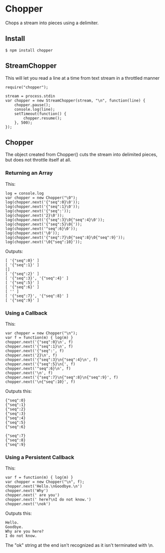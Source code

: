 

# Chopper

Chops a stream into pieces using a delimiter.


## Install

	$ npm install chopper


## StreamChopper

This will let you read a line at a time from text stream in a throttled manner

	require("chopper");

	stream = process.stdin
	var chopper = new StreamChopper(stream, "\n", function(line) {
		chopper.pause();
		console.log(line);
		setTimeout(function() {
			chopper.resume();
		}, 500);
	});


## Chopper

The object created from Chopper() cuts the stream into delimited pieces, but does not
throttle itself at all.

### Returning an Array

This:

	log = console.log
	var chopper = new Chopper("\0");
	log(chopper.next('{"seq":0}\0'));
	log(chopper.next('{"seq":1}\0'));
	log(chopper.next('{"seq":'));
	log(chopper.next('2}\0'));
	log(chopper.next('{"seq":3}\0{"seq":4}\0'));
	log(chopper.next('{"seq":5}\0{'));
	log(chopper.next('"seq":6}\0'));
	log(chopper.next('\0'));
	log(chopper.next('{"seq":7}\0{"seq":8}\0{"seq":9}'));
	log(chopper.next('\0{"seq":10}'));

Outputs:

	[ '{"seq":0}' ]
	[ '{"seq":1}' ]
	[]
	[ '{"seq":2}' ]
	[ '{"seq":3}', '{"seq":4}' ]
	[ '{"seq":5}' ]
	[ '{"seq":6}' ]
	[ '' ]
	[ '{"seq":7}', '{"seq":8}' ]
	[ '{"seq":9}' ]


### Using a Callback

This:

	var chopper = new Chopper("\n");
	var f = function(m) { log(m) }
	chopper.next('{"seq":0}\n', f)
	chopper.next('{"seq":1}\n', f)
	chopper.next('{"seq":', f)
	chopper.next('2}\n', f)
	chopper.next('{"seq":3}\n{"seq":4}\n', f)
	chopper.next('{"seq":5}\n{', f)
	chopper.next('"seq":6}\n', f)
	chopper.next('\n', f)
	chopper.next('{"seq":7}\n{"seq":8}\n{"seq":9}', f)
	chopper.next('\n{"seq":10}', f)

Outputs this:

	{"seq":0}
	{"seq":1}
	{"seq":2}
	{"seq":3}
	{"seq":4}
	{"seq":5}
	{"seq":6}

	{"seq":7}
	{"seq":8}
	{"seq":9}

### Using a Persistent Callback

This:

	var f = function(m) { log(m) }
	var chopper = new Chopper("\n", f);
	chopper.next('Hello.\nGoodbye.\n')
	chopper.next('Why')
	chopper.next(' are you')
	chopper.next(' here?\nI do not know.')
	chopper.next('\nok')

Outputs this:

	Hello.
	Goodbye.
	Why are you here?
	I do not know.

The "ok" string at the end isn't recognized as it isn't terminated with \n.


